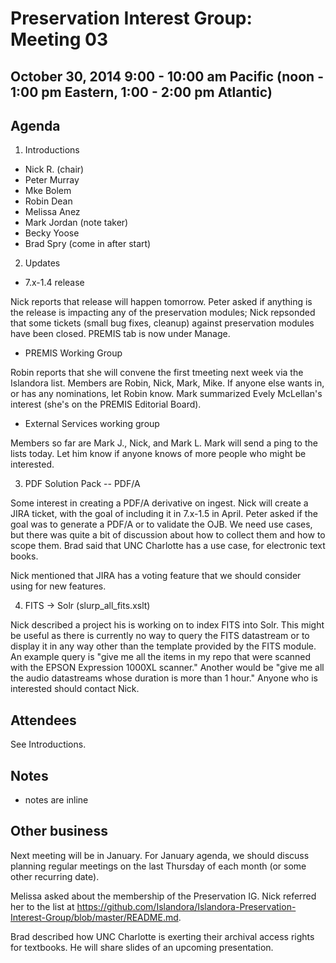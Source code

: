 # Preservation Interest Group: Meeting 03

## October 30, 2014 9:00 - 10:00 am Pacific (noon - 1:00 pm Eastern, 1:00 - 2:00 pm Atlantic)

## Agenda

1. Introductions
* Nick R. (chair)
* Peter Murray
* Mke Bolem
* Robin Dean
* Melissa Anez
* Mark Jordan (note taker)
* Becky Yoose
* Brad Spry (come in after start)

2. Updates
  * 7.x-1.4 release
 
Nick reports that release will happen tomorrow. Peter asked if anything is the release is impacting any of the preservation modules; Nick repsonded that some tickets (small bug fixes, cleanup) against preservation modules have been closed. PREMIS tab is now under Manage.

  * PREMIS Working Group
 
Robin reports that she will convene the first tmeeting next week via the Islandora list. Members are Robin, Nick, Mark, Mike. If anyone else wants in, or has any nominations, let Robin know. Mark summarized Evely McLellan's interest (she's on the PREMIS Editorial Board).
  
  * External Services working group

Members so far are Mark J., Nick, and Mark L. Mark will send a ping to the lists today. Let him know if anyone knows of more people who might be interested.

3. PDF Solution Pack -- PDF/A

Some interest in creating a PDF/A derivative on ingest. Nick will create a JIRA ticket, with the goal of including it in 7.x-1.5 in April. Peter asked if the goal was to generate a PDF/A or to validate the OJB. We need use cases, but there was quite a bit of discussion about how to collect them and how to scope them. Brad said that UNC Charlotte has a use case, for electronic text books.

Nick mentioned that JIRA has a voting feature that we should consider using for new features.

4. FITS -> Solr (slurp_all_fits.xslt)

Nick described a project his is working on to index FITS into Solr. This might be useful as there is currently no way to query the FITS datastream or to display it in any way other than the template provided by the FITS module. An example query is "give me all the items in my repo that were scanned with the EPSON Expression 1000XL scanner." Another would be "give me all the audio datastreams whose duration is more than 1 hour." Anyone who is interested should contact Nick.

## Attendees

See Introductions.

## Notes

* notes are inline

## Other business

Next meeting will be in January. For January agenda, we should discuss planning regular meetings on the last Thursday of each month (or some other recurring date).

Melissa asked about the membership of the Preservation IG. Nick referred her to the list at https://github.com/Islandora/Islandora-Preservation-Interest-Group/blob/master/README.md.

Brad described how UNC Charlotte is exerting their archival access rights for textbooks. He will share slides of an upcoming presentation.


